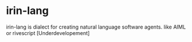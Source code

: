 # irin-lang
irin-lang is dialect for creating natural language software agents. like AIML or rivescript [Underdevelopement]
